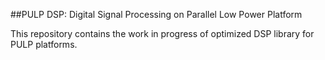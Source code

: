 ##PULP DSP: Digital Signal Processing on Parallel Low Power Platform

This repository contains the work in progress of optimized DSP library for PULP platforms.

